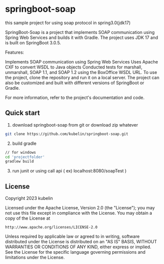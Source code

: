 # springboot-soap
this sample project for using soap protocol in spring3.0(jdk17)

SpringBoot-Soap is a project that implements SOAP communication using Spring Web Services and builds it with Gradle. The project uses JDK 17 and is built on SpringBoot 3.0.5.

Features:

Implements SOAP communication using Spring Web Services
Uses Apache CXF to convert WSDL to Java objects
Conducted tests for marshall, unmarshall, SOAP 1.1, and SOAP 1.2 using the BoxOffice WSDL URL.
To use the project, clone the repository and run it on a local server. The project can also be customized and built with different versions of SpringBoot or Gradle.

For more information, refer to the project's documentation and code.

## Quick start
1. download springboot-soap from git or download zip whatever
```bash
git clone https://github.com/kubelin/springboot-soap.git
```
2. build gradle
```bash
// for windows
cd 'projectfolder'
gradlew build
```

3. run junit or using call api ( ex) localhost:8080/soapTest )

## License
Copyright 2023 kubelin

Licensed under the Apache License, Version 2.0 (the "License");
you may not use this file except in compliance with the License.
You may obtain a copy of the License at

    http://www.apache.org/licenses/LICENSE-2.0

Unless required by applicable law or agreed to in writing, software
distributed under the License is distributed on an "AS IS" BASIS,
WITHOUT WARRANTIES OR CONDITIONS OF ANY KIND, either express or implied.
See the License for the specific language governing permissions and
limitations under the License.
